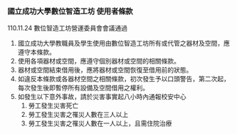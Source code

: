 ### 國立成功大學數位智造工坊 使用者條款
110.11.24 數位智造工坊營運委員會會議通過

1. 國立成功大學教職員及學生使用由數位智造工坊所有或代管之器材及空間，應遵守本條款。
2. 使用各項器材或空間，應遵守個別器材或空間的相關條款。
3. 器材或空間結束借用後，應將器材或空間恢復至借用前的狀態。
4. 如違反本條款或各器材空間之相關條款，初次發生予以口頭警告，第二次起，每次發生後即暫停所有設備及空間借用之權利。
5. 如發生以下意外事故，請於災害事實起八小時內通報校安中心
   1.  勞工發生災害死亡
   2.  勞工發生災害之罹災人數在三人以上
   3.  勞工發生災害之罹災人數在一人以上，且需住院治療